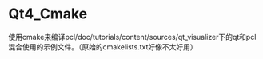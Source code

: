 # Qt4_Cmake
使用cmake来编译pcl/doc/tutorials/content/sources/qt_visualizer下的qt和pcl混合使用的示例文件。（原始的cmakelists.txt好像不太好用）
